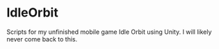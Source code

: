 # IdleOrbit
Scripts for my unfinished mobile game Idle Orbit using Unity. I will likely never come back to this.
